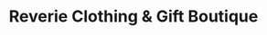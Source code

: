 ---
title: "Reverie Clothing & Gift Boutique"
url: /escondido/reverie-clothing-and-gift-boutique/
shop: boutique
---